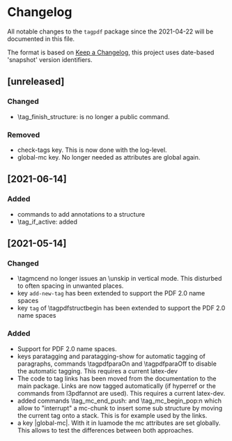 # Changelog
All notable changes to the `tagpdf` package since the 
2021-04-22 will be documented in this file.

The format is based on [Keep a Changelog](https://keepachangelog.com/en/1.0.0/),
this project uses date-based 'snapshot' version identifiers.

## [unreleased]
### Changed
 - \tag_finish_structure: is no longer a public command.

### Removed
 - check-tags key. This is now done with the log-level. 
 - global-mc key. No longer needed as attributes are global again.
 
## [2021-06-14]
### Added
 - commands to add annotations to a structure
 - \tag_if_active: added 

## [2021-05-14]
### Changed 
 - \tagmcend no longer issues an \unskip in vertical mode. This disturbed 
   to often spacing in unwanted places. 
 - key `add-new-tag` has been extended to support the PDF 2.0 name spaces
 - key `tag` of \tagpdfstructbegin has been extended to support the 
   PDF 2.0 name spaces
    
### Added 
 - Support for PDF 2.0 name spaces. 
 - keys paratagging and paratagging-show for automatic tagging of paragraphs,
   commands \tagpdfparaOn and \tagpdfparaOff to disable the automatic tagging.
   This requires a current latex-dev
 - The code to tag links has been moved from the documentation to the main 
   package. Links are now tagged automatically (if hyperref or the commands
   from l3pdfannot are used). This requires a current latex-dev. 
 - added commands \tag_mc_end_push: and \tag_mc_begin_pop:n which allow to "interrupt"
   a mc-chunk to insert some sub structure by moving the current tag onto a stack. 
   This is for example used by the links.
 - a key |global-mc|. With  it in luamode the mc attributes are set globally.
   This allows to test the differences between both approaches.
